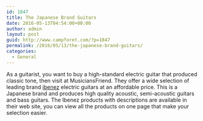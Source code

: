 ```yaml
---
id: 1847
title: The Japanese Brand Guitars
date: 2016-05-13T04:54:00+00:00
author: admin
layout: post
guid: http://www.campforet.com/?p=1847
permalink: /2016/05/13/the-japanese-brand-guitars/
categories:
  - General
---
```

As a guitarist, you want to buy a high-standard electric guitar that produced classic tone, then visit at MusiciansFriend. They offer a wide selection of leading brand [ibenez](http://www.musiciansfriend.com/ibanez) electric guitars at an affordable price. This is a Japanese brand and produces high quality acoustic, semi-acoustic guitars and bass guitars. The Ibenez products with descriptions are available in their web site, you can view all the products on one page that make your selection easier.